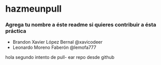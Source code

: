 # hazmeunpull
### Agrega tu nombre a éste readme si quieres contribuir a ésta práctica

* Brandon Xavier López Bernal	@xavicodeer
* Leonardo Moreno Faberón       @lemofa777


hola segundo intento de pull- ear repo desde github  
